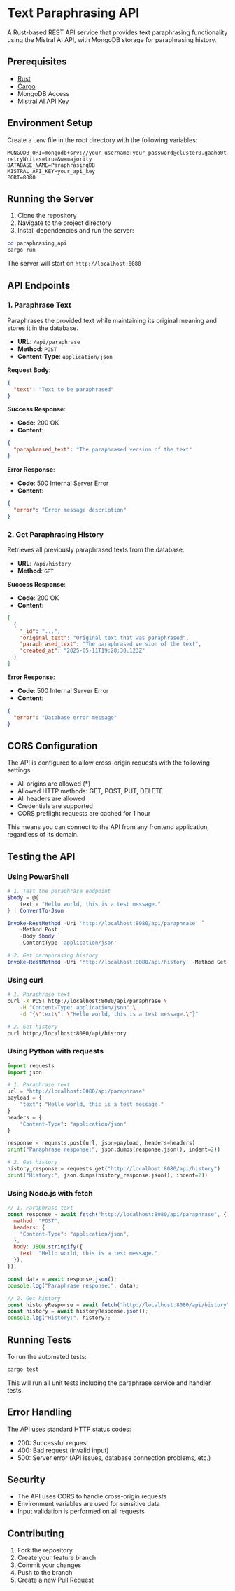 # Text Paraphrasing API

A Rust-based REST API service that provides text paraphrasing functionality using the Mistral AI API, with MongoDB storage for paraphrasing history.

## Prerequisites

- [Rust](https://www.rust-lang.org/tools/install)
- [Cargo](https://doc.rust-lang.org/cargo/getting-started/installation.html)
- MongoDB Access
- Mistral AI API Key

## Environment Setup

Create a `.env` file in the root directory with the following variables:

```env
MONGODB_URI=mongodb+srv://your_username:your_password@cluster0.gaaho0t.mongodb.net/?retryWrites=true&w=majority
DATABASE_NAME=ParaphrasingDB
MISTRAL_API_KEY=your_api_key
PORT=8080
```

## Running the Server

1. Clone the repository
2. Navigate to the project directory
3. Install dependencies and run the server:

```powershell
cd paraphrasing_api
cargo run
```

The server will start on `http://localhost:8080`

## API Endpoints

### 1. Paraphrase Text

Paraphrases the provided text while maintaining its original meaning and stores it in the database.

- **URL**: `/api/paraphrase`
- **Method**: `POST`
- **Content-Type**: `application/json`

**Request Body**:

```json
{
  "text": "Text to be paraphrased"
}
```

**Success Response**:

- **Code**: 200 OK
- **Content**:

```json
{
  "paraphrased_text": "The paraphrased version of the text"
}
```

**Error Response**:

- **Code**: 500 Internal Server Error
- **Content**:

```json
{
  "error": "Error message description"
}
```

### 2. Get Paraphrasing History

Retrieves all previously paraphrased texts from the database.

- **URL**: `/api/history`
- **Method**: `GET`

**Success Response**:

- **Code**: 200 OK
- **Content**:

```json
[
  {
    "_id": "...",
    "original_text": "Original text that was paraphrased",
    "paraphrased_text": "The paraphrased version of the text",
    "created_at": "2025-05-11T19:20:30.123Z"
  }
]
```

**Error Response**:

- **Code**: 500 Internal Server Error
- **Content**:

```json
{
  "error": "Database error message"
}
```

## CORS Configuration

The API is configured to allow cross-origin requests with the following settings:

- All origins are allowed (\*)
- Allowed HTTP methods: GET, POST, PUT, DELETE
- All headers are allowed
- Credentials are supported
- CORS preflight requests are cached for 1 hour

This means you can connect to the API from any frontend application, regardless of its domain.

## Testing the API

### Using PowerShell

```powershell
# 1. Test the paraphrase endpoint
$body = @{
    text = "Hello world, this is a test message."
} | ConvertTo-Json

Invoke-RestMethod -Uri 'http://localhost:8080/api/paraphrase' `
    -Method Post `
    -Body $body `
    -ContentType 'application/json'

# 2. Get paraphrasing history
Invoke-RestMethod -Uri 'http://localhost:8080/api/history' -Method Get
```

### Using curl

```bash
# 1. Paraphrase text
curl -X POST http://localhost:8080/api/paraphrase \
    -H "Content-Type: application/json" \
    -d "{\"text\": \"Hello world, this is a test message.\"}"

# 2. Get history
curl http://localhost:8080/api/history
```

### Using Python with requests

```python
import requests
import json

# 1. Paraphrase text
url = "http://localhost:8080/api/paraphrase"
payload = {
    "text": "Hello world, this is a test message."
}
headers = {
    "Content-Type": "application/json"
}

response = requests.post(url, json=payload, headers=headers)
print("Paraphrase response:", json.dumps(response.json(), indent=2))

# 2. Get history
history_response = requests.get("http://localhost:8080/api/history")
print("History:", json.dumps(history_response.json(), indent=2))
```

### Using Node.js with fetch

```javascript
// 1. Paraphrase text
const response = await fetch("http://localhost:8080/api/paraphrase", {
  method: "POST",
  headers: {
    "Content-Type": "application/json",
  },
  body: JSON.stringify({
    text: "Hello world, this is a test message.",
  }),
});

const data = await response.json();
console.log("Paraphrase response:", data);

// 2. Get history
const historyResponse = await fetch("http://localhost:8080/api/history");
const history = await historyResponse.json();
console.log("History:", history);
```

## Running Tests

To run the automated tests:

```powershell
cargo test
```

This will run all unit tests including the paraphrase service and handler tests.

## Error Handling

The API uses standard HTTP status codes:

- 200: Successful request
- 400: Bad request (invalid input)
- 500: Server error (API issues, database connection problems, etc.)

## Security

- The API uses CORS to handle cross-origin requests
- Environment variables are used for sensitive data
- Input validation is performed on all requests

## Contributing

1. Fork the repository
2. Create your feature branch
3. Commit your changes
4. Push to the branch
5. Create a new Pull Request
